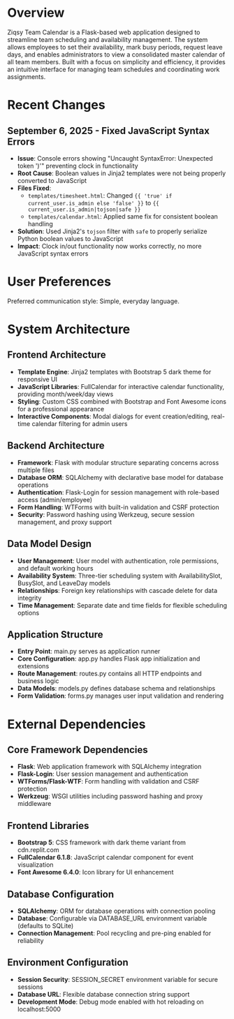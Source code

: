# Overview

Ziqsy Team Calendar is a Flask-based web application designed to streamline team scheduling and availability management. The system allows employees to set their availability, mark busy periods, request leave days, and enables administrators to view a consolidated master calendar of all team members. Built with a focus on simplicity and efficiency, it provides an intuitive interface for managing team schedules and coordinating work assignments.

# Recent Changes

## September 6, 2025 - Fixed JavaScript Syntax Errors
- **Issue**: Console errors showing "Uncaught SyntaxError: Unexpected token ')'" preventing clock in functionality
- **Root Cause**: Boolean values in Jinja2 templates were not being properly converted to JavaScript
- **Files Fixed**:
  - `templates/timesheet.html`: Changed `{{ 'true' if current_user.is_admin else 'false' }}` to `{{ current_user.is_admin|tojson|safe }}`
  - `templates/calendar.html`: Applied same fix for consistent boolean handling
- **Solution**: Used Jinja2's `tojson` filter with `safe` to properly serialize Python boolean values to JavaScript
- **Impact**: Clock in/out functionality now works correctly, no more JavaScript syntax errors

# User Preferences

Preferred communication style: Simple, everyday language.

# System Architecture

## Frontend Architecture
- **Template Engine**: Jinja2 templates with Bootstrap 5 dark theme for responsive UI
- **JavaScript Libraries**: FullCalendar for interactive calendar functionality, providing month/week/day views
- **Styling**: Custom CSS combined with Bootstrap and Font Awesome icons for a professional appearance
- **Interactive Components**: Modal dialogs for event creation/editing, real-time calendar filtering for admin users

## Backend Architecture
- **Framework**: Flask with modular structure separating concerns across multiple files
- **Database ORM**: SQLAlchemy with declarative base model for database operations
- **Authentication**: Flask-Login for session management with role-based access (admin/employee)
- **Form Handling**: WTForms with built-in validation and CSRF protection
- **Security**: Password hashing using Werkzeug, secure session management, and proxy support

## Data Model Design
- **User Management**: User model with authentication, role permissions, and default working hours
- **Availability System**: Three-tier scheduling system with AvailabilitySlot, BusySlot, and LeaveDay models
- **Relationships**: Foreign key relationships with cascade delete for data integrity
- **Time Management**: Separate date and time fields for flexible scheduling options

## Application Structure
- **Entry Point**: main.py serves as application runner
- **Core Configuration**: app.py handles Flask app initialization and extensions
- **Route Management**: routes.py contains all HTTP endpoints and business logic
- **Data Models**: models.py defines database schema and relationships
- **Form Validation**: forms.py manages user input validation and rendering

# External Dependencies

## Core Framework Dependencies
- **Flask**: Web application framework with SQLAlchemy integration
- **Flask-Login**: User session management and authentication
- **WTForms/Flask-WTF**: Form handling with validation and CSRF protection
- **Werkzeug**: WSGI utilities including password hashing and proxy middleware

## Frontend Libraries
- **Bootstrap 5**: CSS framework with dark theme variant from cdn.replit.com
- **FullCalendar 6.1.8**: JavaScript calendar component for event visualization
- **Font Awesome 6.4.0**: Icon library for UI enhancement

## Database Configuration
- **SQLAlchemy**: ORM for database operations with connection pooling
- **Database**: Configurable via DATABASE_URL environment variable (defaults to SQLite)
- **Connection Management**: Pool recycling and pre-ping enabled for reliability

## Environment Configuration
- **Session Security**: SESSION_SECRET environment variable for secure sessions
- **Database URL**: Flexible database connection string support
- **Development Mode**: Debug mode enabled with hot reloading on localhost:5000